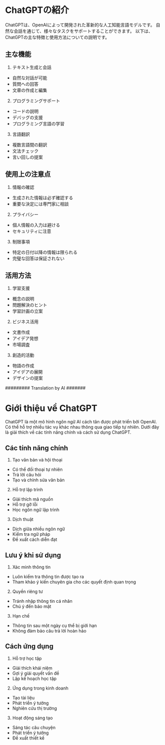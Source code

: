 # ChatGPTの紹介

ChatGPTは、OpenAIによって開発された革新的な人工知能言語モデルです。
自然な会話を通じて、様々なタスクをサポートすることができます。
以下は、ChatGPTの主な特徴と使用方法についての説明です。

## 主な機能

1. テキスト生成と会話
- 自然な対話が可能
- 質問への回答
- 文章の作成と編集

2. プログラミングサポート
- コードの説明
- デバッグの支援
- プログラミング言語の学習

3. 言語翻訳
- 複数言語間の翻訳
- 文法チェック
- 言い回しの提案

## 使用上の注意点

1. 情報の確認
- 生成された情報は必ず確認する
- 重要な決定には専門家に相談

2. プライバシー
- 個人情報の入力は避ける
- セキュリティに注意

3. 制限事項
- 特定の日付以降の情報は限られる
- 完璧な回答は保証されない

## 活用方法

1. 学習支援
- 概念の説明
- 問題解決のヒント
- 学習計画の立案

2. ビジネス活用
- 文書作成
- アイデア発想
- 市場調査

3. 創造的活動
- 物語の作成
- アイデアの展開
- デザインの提案

######### Translation by AI #######

# Giới thiệu về ChatGPT

ChatGPT là một mô hình ngôn ngữ AI cách tân được phát triển bởi OpenAI.
Có thể hỗ trợ nhiều tác vụ khác nhau thông qua giao tiếp tự nhiên.
Dưới đây là giải thích về các tính năng chính và cách sử dụng ChatGPT.

## Các tính năng chính

1. Tạo văn bản và hội thoại
- Có thể đối thoại tự nhiên
- Trả lời câu hỏi
- Tạo và chỉnh sửa văn bản

2. Hỗ trợ lập trình
- Giải thích mã nguồn
- Hỗ trợ gỡ lỗi
- Học ngôn ngữ lập trình

3. Dịch thuật
- Dịch giữa nhiều ngôn ngữ
- Kiểm tra ngữ pháp
- Đề xuất cách diễn đạt

## Lưu ý khi sử dụng

1. Xác minh thông tin
- Luôn kiểm tra thông tin được tạo ra
- Tham khảo ý kiến chuyên gia cho các quyết định quan trọng

2. Quyền riêng tư
- Tránh nhập thông tin cá nhân
- Chú ý đến bảo mật

3. Hạn chế
- Thông tin sau một ngày cụ thể bị giới hạn
- Không đảm bảo câu trả lời hoàn hảo

## Cách ứng dụng

1. Hỗ trợ học tập
- Giải thích khái niệm
- Gợi ý giải quyết vấn đề
- Lập kế hoạch học tập

2. Ứng dụng trong kinh doanh
- Tạo tài liệu
- Phát triển ý tưởng
- Nghiên cứu thị trường

3. Hoạt động sáng tạo
- Sáng tác câu chuyện
- Phát triển ý tưởng
- Đề xuất thiết kế
